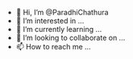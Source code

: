 - 👋 Hi, I’m @ParadhiChathura
- 👀 I’m interested in ...
- 🌱 I’m currently learning ...
- 💞️ I’m looking to collaborate on ...
- 📫 How to reach me ...

<!---
ParadhiChathura/ParadhiChathura is a ✨ special ✨ repository because its `README.md` (this file) appears on your GitHub profile.
You can click the Preview link to take a look at your changes.
--->

